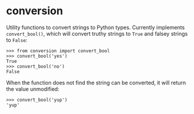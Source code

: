 conversion
==========

Utility functions to convert strings to Python types.  Currently implements
`convert_bool()`, which will convert truthy strings to `True` and falsey
strings to `False`:

```
>>> from conversion import convert_bool
>>> convert_bool('yes')
True
>>> convert_bool('no')
False
```

When the function does not find the string can be converted, it will return the
value unmodified:

```
>>> convert_bool('yup')
'yup'
```
